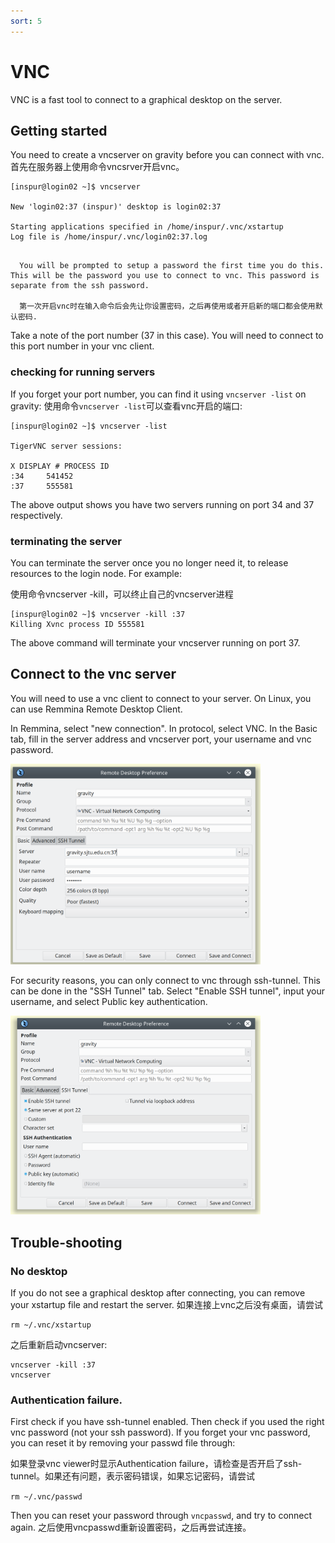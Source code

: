 ```yaml
---
sort: 5
---
```


# VNC

VNC is a fast tool to connect to a graphical desktop on the server.

## Getting started

You need to create a vncserver on gravity before you can connect with vnc. 
首先在服务器上使用命令vncsrver开启vnc。

```
[inspur@login02 ~]$ vncserver

New 'login02:37 (inspur)' desktop is login02:37

Starting applications specified in /home/inspur/.vnc/xstartup
Log file is /home/inspur/.vnc/login02:37.log
```

```tip

  You will be prompted to setup a password the first time you do this. This will be the password you use to connect to vnc. This password is separate from the ssh password.

  第一次开启vnc时在输入命令后会先让你设置密码，之后再使用或者开启新的端口都会使用默认密码.
```

Take a note of the port number (37 in this case). You will need to connect to this port number in your vnc client.

### checking for running servers

If you forget your port number, you can find it using `vncserver -list` on gravity:
使用命令`vncserver -list`可以查看vnc开启的端口:

```
[inspur@login02 ~]$ vncserver -list

TigerVNC server sessions:

X DISPLAY #	PROCESS ID
:34		541452
:37		555581
```
The above output shows you have two servers running on port 34 and 37 respectively.

### terminating the server

You can terminate the server once you no longer need it, to release resources to the login node. For example:

使用命令vncserver -kill，可以终止自己的vncserver进程

```
[inspur@login02 ~]$ vncserver -kill :37
Killing Xvnc process ID 555581
```

The above command will terminate your vncserver running on port 37.

## Connect to the vnc server

You will need to use a vnc client to connect to your server. On Linux, you can use Remmina Remote Desktop Client. 

In Remmina, select "new connection". In protocol, select VNC. In the Basic tab, fill in the server address and vncserver port, your username and vnc password. 

<img src="../imgs/remmina.png" width=400/>

For security reasons, you can only connect to vnc through ssh-tunnel. This can be done in the "SSH Tunnel" tab. Select "Enable SSH tunnel", input your username, and select Public key authentication.

<img src="../imgs/remmina2.png" width=400/>


## Trouble-shooting
### No desktop
If you do not see a graphical desktop after connecting, you can remove your xstartup file and restart the server.
如果连接上vnc之后没有桌面，请尝试

```
rm ~/.vnc/xstartup
```
之后重新启动vncserver:

```
vncserver -kill :37
vncserver
```

### Authentication failure.

First check if you have ssh-tunnel enabled. Then check if you used the right vnc password (not your ssh password). If you forget your vnc password, you can reset it by removing your passwd file through:

如果登录vnc viewer时显示Authentication failure，请检查是否开启了ssh-tunnel。如果还有问题，表示密码错误，如果忘记密码，请尝试

`rm ~/.vnc/passwd`

Then you can reset your password through `vncpasswd`, and try to connect again.
之后使用vncpasswd重新设置密码，之后再尝试连接。
```

